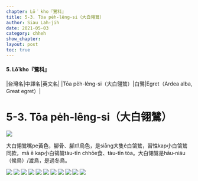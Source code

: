 ```yaml
---
chapter: Lō͘ kho『鷺科』
title: 5-3. Tōa pe̍h-lêng-si（大白翎鷥）
author: Siau Lah-jih
date: 2021-05-03
category: chheh
show_chapter: 
layout: post
toc: true
---
```


#### 5. Lō͘ kho『鷺科』

|台灣名|中譯名|英文名|
|Tōa pe̍h-lêng-si（大白翎鷥）|白鷺|Egret（Ardea alba, Great egret）|

# 5-3. Tōa pe̍h-lêng-si（大白翎鷥）

![](../too5/05/05-3-5.大白鴒鷥.jpg)


大白翎鷥嘴pe黃色，腳骨、腳爪烏色，是siāng大隻ê白鴒鷥，習性kap小白鴒鷥同款，mā ē kap小白鴒鷥tàu-tīn chhōe食、tàu-tīn tòa。大白翎鷥是hāu-niáu（候鳥）/渡鳥，是過冬鳥。



![](../too5/05/05-3-6.大白鴒鷥.jpg)
![](../too5/05/05-3-12.大白翎鷥.jpg)
![](../too5/05/05-3-11.大白翎鷥.jpg)
![](../too5/05/05-3-10.大白翎鷥.jpg)
![](../too5/05/05-3-9.大白翎鷥.jpg)
![](../too5/05/05-3-8.大白翎鷥.jpg)
![](../too5/05/05-3-4.大白鴒鷥.jpg)
![](../too5/05/05-3-1.大白鴒鷥.jpg)
![](../too5/05/05-3-7.大白鴒鷥.jpg)
![](../too5/05/05-3-2.大白鴒鷥.jpg)
![](../too5/05/05-3-3.大白鴒鷥.jpg)

